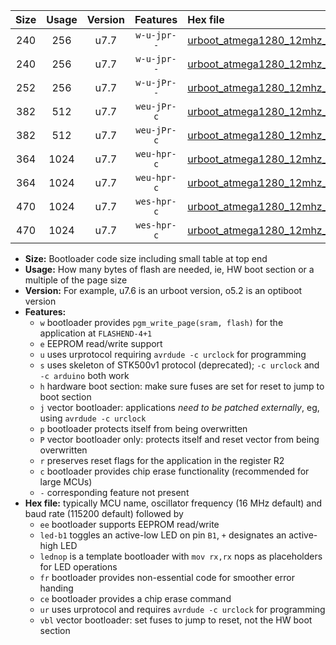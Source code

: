 |Size|Usage|Version|Features|Hex file|
|:-:|:-:|:-:|:-:|:--|
|240|256|u7.7|`w-u-jpr--`|[urboot_atmega1280_12mhz_9600bps_led+b7_ur_vbl.hex](https://raw.githubusercontent.com/stefanrueger/urboot.hex/main/mcus/atmega1280/fcpu_12mhz/9600_bps/urboot_atmega1280_12mhz_9600bps_led+b7_ur_vbl.hex)|
|240|256|u7.7|`w-u-jpr--`|[urboot_atmega1280_12mhz_9600bps_lednop_ur_vbl.hex](https://raw.githubusercontent.com/stefanrueger/urboot.hex/main/mcus/atmega1280/fcpu_12mhz/9600_bps/urboot_atmega1280_12mhz_9600bps_lednop_ur_vbl.hex)|
|252|256|u7.7|`w-u-jPr--`|[urboot_atmega1280_12mhz_9600bps_ur_vbl.hex](https://raw.githubusercontent.com/stefanrueger/urboot.hex/main/mcus/atmega1280/fcpu_12mhz/9600_bps/urboot_atmega1280_12mhz_9600bps_ur_vbl.hex)|
|382|512|u7.7|`weu-jPr-c`|[urboot_atmega1280_12mhz_9600bps_ee_led+b7_fr_ce_ur_vbl.hex](https://raw.githubusercontent.com/stefanrueger/urboot.hex/main/mcus/atmega1280/fcpu_12mhz/9600_bps/urboot_atmega1280_12mhz_9600bps_ee_led+b7_fr_ce_ur_vbl.hex)|
|382|512|u7.7|`weu-jPr-c`|[urboot_atmega1280_12mhz_9600bps_ee_lednop_fr_ce_ur_vbl.hex](https://raw.githubusercontent.com/stefanrueger/urboot.hex/main/mcus/atmega1280/fcpu_12mhz/9600_bps/urboot_atmega1280_12mhz_9600bps_ee_lednop_fr_ce_ur_vbl.hex)|
|364|1024|u7.7|`weu-hpr-c`|[urboot_atmega1280_12mhz_9600bps_ee_led+b7_fr_ce_ur.hex](https://raw.githubusercontent.com/stefanrueger/urboot.hex/main/mcus/atmega1280/fcpu_12mhz/9600_bps/urboot_atmega1280_12mhz_9600bps_ee_led+b7_fr_ce_ur.hex)|
|364|1024|u7.7|`weu-hpr-c`|[urboot_atmega1280_12mhz_9600bps_ee_lednop_fr_ce_ur.hex](https://raw.githubusercontent.com/stefanrueger/urboot.hex/main/mcus/atmega1280/fcpu_12mhz/9600_bps/urboot_atmega1280_12mhz_9600bps_ee_lednop_fr_ce_ur.hex)|
|470|1024|u7.7|`wes-hpr-c`|[urboot_atmega1280_12mhz_9600bps_ee_led+b7_fr_ce.hex](https://raw.githubusercontent.com/stefanrueger/urboot.hex/main/mcus/atmega1280/fcpu_12mhz/9600_bps/urboot_atmega1280_12mhz_9600bps_ee_led+b7_fr_ce.hex)|
|470|1024|u7.7|`wes-hpr-c`|[urboot_atmega1280_12mhz_9600bps_ee_lednop_fr_ce.hex](https://raw.githubusercontent.com/stefanrueger/urboot.hex/main/mcus/atmega1280/fcpu_12mhz/9600_bps/urboot_atmega1280_12mhz_9600bps_ee_lednop_fr_ce.hex)|

- **Size:** Bootloader code size including small table at top end
- **Usage:** How many bytes of flash are needed, ie, HW boot section or a multiple of the page size
- **Version:** For example, u7.6 is an urboot version, o5.2 is an optiboot version
- **Features:**
  + `w` bootloader provides `pgm_write_page(sram, flash)` for the application at `FLASHEND-4+1`
  + `e` EEPROM read/write support
  + `u` uses urprotocol requiring `avrdude -c urclock` for programming
  + `s` uses skeleton of STK500v1 protocol (deprecated); `-c urclock` and `-c arduino` both work
  + `h` hardware boot section: make sure fuses are set for reset to jump to boot section
  + `j` vector bootloader: applications *need to be patched externally*, eg, using `avrdude -c urclock`
  + `p` bootloader protects itself from being overwritten
  + `P` vector bootloader only: protects itself and reset vector from being overwritten
  + `r` preserves reset flags for the application in the register R2
  + `c` bootloader provides chip erase functionality (recommended for large MCUs)
  + `-` corresponding feature not present
- **Hex file:** typically MCU name, oscillator frequency (16 MHz default) and baud rate (115200 default) followed by
  + `ee` bootloader supports EEPROM read/write
  + `led-b1` toggles an active-low LED on pin `B1`, `+` designates an active-high LED
  + `lednop` is a template bootloader with `mov rx,rx` nops as placeholders for LED operations
  + `fr` bootloader provides non-essential code for smoother error handing
  + `ce` bootloader provides a chip erase command
  + `ur` uses urprotocol and requires `avrdude -c urclock` for programming
  + `vbl` vector bootloader: set fuses to jump to reset, not the HW boot section
